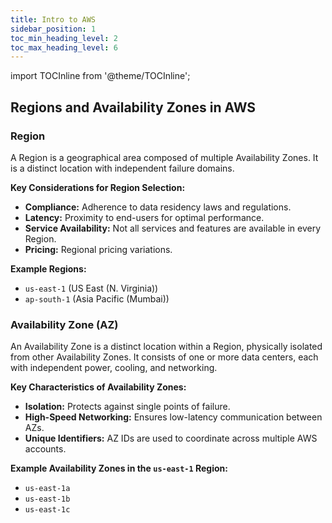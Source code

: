 ```yaml
---
title: Intro to AWS
sidebar_position: 1
toc_min_heading_level: 2
toc_max_heading_level: 6
---
```


import TOCInline from '@theme/TOCInline';

<TOCInline toc={toc} minHeadingLevel={2} maxHeadingLevel={6} />

## Regions and Availability Zones in AWS

### Region
A Region is a geographical area composed of multiple Availability Zones. It is a distinct location with independent failure domains. 

**Key Considerations for Region Selection:**
* **Compliance:** Adherence to data residency laws and regulations.
* **Latency:** Proximity to end-users for optimal performance.
* **Service Availability:** Not all services and features are available in every Region.
* **Pricing:** Regional pricing variations.

**Example Regions:**
* `us-east-1` (US East (N. Virginia))
* `ap-south-1` (Asia Pacific (Mumbai))

### Availability Zone (AZ)
An Availability Zone is a distinct location within a Region, physically isolated from other Availability Zones. It consists of one or more data centers, each with independent power, cooling, and networking. 

**Key Characteristics of Availability Zones:**
* **Isolation:** Protects against single points of failure.
* **High-Speed Networking:** Ensures low-latency communication between AZs.
* **Unique Identifiers:** AZ IDs are used to coordinate across multiple AWS accounts.

**Example Availability Zones in the `us-east-1` Region:**
* `us-east-1a`
* `us-east-1b`
* `us-east-1c`